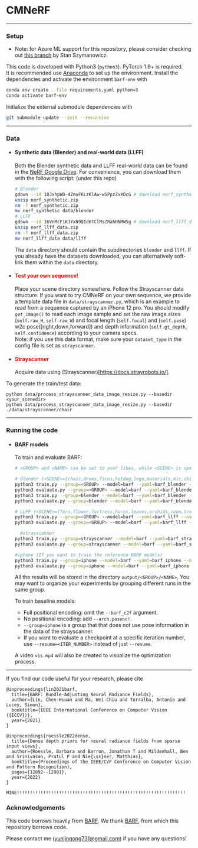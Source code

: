 # CMNeRF



--------------------------------------

### Setup

- Note: for Azure ML support for this repository, please consider checking out [this branch](https://github.com/szymanowiczs/bundle-adjusting-NeRF/tree/azureml_training_script) by Stan Szymanowicz.

This code is developed with Python3 (`python3`). PyTorch 1.9+ is required.  
It is recommended use [Anaconda](https://www.anaconda.com/products/individual) to set up the environment. Install the dependencies and activate the environment `barf-env` with
```bash
conda env create --file requirements.yaml python=3
conda activate barf-env
```
Initialize the external submodule dependencies with
```bash
git submodule update --init --recursive
```

--------------------------------------

### Data

- #### Synthetic data (Blender) and real-world data (LLFF)
    Both the Blender synthetic data and LLFF real-world data can be found in the [NeRF Google Drive](https://drive.google.com/drive/folders/128yBriW1IG_3NJ5Rp7APSTZsJqdJdfc1).
For convenience, you can download them with the following script: (under this repo)
  ```bash
  # Blender
  gdown --id 18JxhpWD-4ZmuFKLzKlAw-w5PpzZxXOcG # download nerf_synthetic.zip
  unzip nerf_synthetic.zip
  rm -f nerf_synthetic.zip
  mv nerf_synthetic data/blender
  # LLFF
  gdown --id 16VnMcF1KJYxN9QId6TClMsZRahHNMW5g # download nerf_llff_data.zip
  unzip nerf_llff_data.zip
  rm -f nerf_llff_data.zip
  mv nerf_llff_data data/llff
  ```
  The `data` directory should contain the subdirectories `blender` and `llff`.
  If you already have the datasets downloaded, you can alternatively soft-link them within the `data` directory.

- #### <span style="color:red">Test your own sequence!</span>
  Place your scene directory somewhere. Follow the Strayscanner data structure.
  If you want to try CMNeRF on your own sequence, we provide a template data file in `data/strayscanner.py`, which is an example to read from a sequence captured by an iPhone 12 pro.   You should modify `get_image()` to read each image sample and set the raw image sizes (`self.raw_H`, `self.raw_W`) and focal length (`self.focal`) and (`self.pose`) w2c pose([right,down,forward]) and depth information (`self.gt_depth`, `self.confidence`)  according to your camera specs.  
Note: if you use this data format, make sure your `dataset_type` in the config file is set as `strayscanner`.


- #### <span style="color:red">Strayscanner</span>
    Acquire data using (Strayscanner)[https://docs.strayrobots.io/].
  
To generate the train/test data:
```
python data/process_strayscanner_data_image_resize.py --basedir <your_scenedir>
python data/process_strayscanner_data_image_resize.py --basedir ./data/strayscanner/chair 
```

--------------------------------------


### Running the code

- #### BARF models
  To train and evaluate BARF:
  ```bash
  # <GROUP> and <NAME> can be set to your likes, while <SCENE> is specific to datasets
  
  # Blender (<SCENE>={chair,drums,ficus,hotdog,lego,materials,mic,ship})
  python3 train.py --group=<GROUP> --model=barf --yaml=barf_blender --name=<NAME> --data.scene=<SCENE> --barf_c2f=[0.1,0.5]
  python3 evaluate.py --group=<GROUP> --model=barf --yaml=barf_blender --name=<NAME> --data.scene=<SCENE> --data.val_sub= --resume
  python3 train.py --group=blender --model=barf --yaml=barf_blender --name=result_lego --data.scene=lego --barf_c2f=[0.1,0.5]
  python3 evaluate.py --group=blender --model=barf --yaml=barf_blender --name=result_lego --data.scene=lego --data.val_sub= --resume
  
  # LLFF (<SCENE>={fern,flower,fortress,horns,leaves,orchids,room,trex})
  python3 train.py --group=<GROUP> --model=barf --yaml=barf_llff --name=<NAME> --data.scene=<SCENE> --barf_c2f=[0.1,0.5]
  python3 evaluate.py --group=<GROUP> --model=barf --yaml=barf_llff --name=<NAME> --data.scene=<SCENE> --resume
  
    #strayscanner
  python3 train.py --group=strayscanner --model=barf --yaml=barf_strayscanner --name=result_chair --data.scene=chair  --barf_c2f=[0.1,0.5] --depth.use_depth=true --depth.use_depth_loss=true 
  python3 evaluate.py --group=strayscanner --model=barf --yaml=barf_strayscanner --name=result_chair --data.scene=chair  --data.val_sub= --depth.use_depth=true --depth.use_depth_loss=true 
  
  #iphone (If you want to train the reference BARF models)
  python3 train.py --group=iphone --model=barf --yaml=barf_iphone --name=result_chair --data.scene=chair  --barf_c2f=[0.1,0.5]  --depth.use_depth=false --depth.use_depth_loss=false 
  python3 evaluate.py --group=iphone --model=barf --yaml=barf_iphone --name=result_chair --data.scene=chair  --data.val_sub= --resume --depth.use_depth=false --depth.use_depth_loss=false 
  ```
  All the results will be stored in the directory `output/<GROUP>/<NAME>`.
  You may want to organize your experiments by grouping different runs in the same group.

  To train baseline models:
  - Full positional encoding: omit the `--barf_c2f` argument.
  - No positional encoding: add `--arch.posenc!`.
  - `--group=iphone` is a group that that does not use pose information in the data of the strayscanner.
  - If you want to evaluate a checkpoint at a specific iteration number, use `--resume=<ITER_NUMBER>` instead of just `--resume`.

  A video `vis.mp4` will also be created to visualize the optimization process.
--------------------------------------

If you find our code useful for your research, please cite
```
@inproceedings{lin2021barf,
  title={BARF: Bundle-Adjusting Neural Radiance Fields},
  author={Lin, Chen-Hsuan and Ma, Wei-Chiu and Torralba, Antonio and Lucey, Simon},
  booktitle={IEEE International Conference on Computer Vision ({ICCV})},
  year={2021}
}

@inproceedings{roessle2022dense,
  title={Dense depth priors for neural radiance fields from sparse input views},
  author={Roessle, Barbara and Barron, Jonathan T and Mildenhall, Ben and Srinivasan, Pratul P and Nie{\ss}ner, Matthias},
  booktitle={Proceedings of the IEEE/CVF Conference on Computer Vision and Pattern Recognition},
  pages={12892--12901},
  year={2022}
}

MINE!!!!!!!!!!!!!!!!!!!!!!!!!!!!!!!!!!!!!!!!!!!!!!!!!!!!!!!!!!!!!!!!

```

### Acknowledgements
This code borrows heavily from [BARF](https://github.com/chenhsuanlin/bundle-adjusting-NeRF).
We thank [BARF](https://github.com/chenhsuanlin/bundle-adjusting-NeRF), from which this repository borrows code. 


Please contact me (yunjingong731@gmail.com) if you have any questions!
